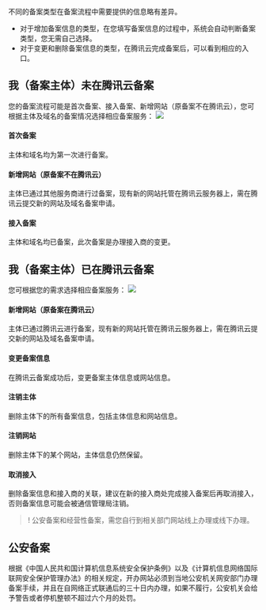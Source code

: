 不同的备案类型在备案流程中需要提供的信息略有差异。

- 对于增加备案信息的类型，在您填写备案信息的过程中，系统会自动判断备案类型，您无需自己选择。
- 对于变更和删除备案信息的类型，在腾讯云完成备案后，可以看到相应的入口。

## 我（备案主体）未在腾讯云备案

您的备案流程可能是首次备案、接入备案、新增网站（原备案不在腾讯云），您可根据主体及域名的备案情况选择相应备案服务：
![](https://main.qcloudimg.com/raw/f1808de0911ef58e9c62d23063bef10b.png)

#### 首次备案

主体和域名均为第一次进行备案。

#### 新增网站（原备案不在腾讯云）

主体已通过其他服务商进行过备案，现有新的网站托管在腾讯云服务器上，需在腾讯云提交新的网站及域名备案申请。

#### 接入备案

主体和域名均已备案，此次备案是办理接入商的变更。


## 我（备案主体）已在腾讯云备案

您可根据您的需求选择相应备案服务：
![](https://main.qcloudimg.com/raw/11dc33fe25d226fe65da5f82b11ea34f.png)

#### 新增网站（原备案在腾讯云）

主体已通过腾讯云进行备案，现有新的网站托管在腾讯云服务器上，需在腾讯云提交新的网站及域名备案申请。

#### 变更备案信息

在腾讯云备案成功后，变更备案主体信息或网站信息。

#### 注销主体

删除主体下的所有备案信息，包括主体信息和网站信息。

#### 注销网站

删除主体下的某个网站，主体信息仍然保留。

#### 取消接入

删除备案信息和接入商的关联，建议在新的接入商处完成接入备案后再取消接入，否则备案信息可能会被通信管理局注销。


>! 公安备案和经营性备案，需您自行到相关部门网站线上办理或线下办理。

## 公安备案

根据《中国人民共和国计算机信息系统安全保护条例》以及《计算机信息网络国际联网安全保护管理办法》的相关规定，开办网站必须到当地公安机关网安部门办理备案手续，并且在自网络正式联通后的三十日内办理，如果不履行，公安机关会给予警告或者停机整顿不超过六个月的处罚。 

